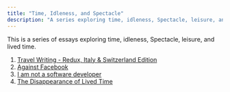```yaml
---
title: "Time, Idleness, and Spectacle"
description: "A series exploring time, idleness, Spectacle, leisure, and lived time."
---
```


This is a series of essays exploring time, idleness, Spectacle, leisure, and lived time.

1. [Travel Writing - Redux, Italy & Switzerland Edition](/2016/11/06/travel-italy-switzerland/)
2. [Against Facebook](/2018/05/01/against-facebook/)
3. [I am not a software developer](/2022/04/01/i-am-not-a-software-developer/)
4. [The Disappearance of Lived Time](/2024/05/01/the-disappearance-of-lived-time/)
